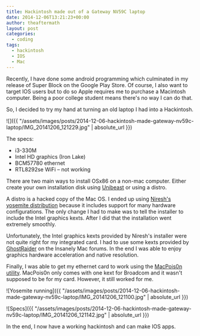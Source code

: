 ```yaml
---
title: Hackintosh made out of a Gateway NV59C laptop
date: 2014-12-06T13:21:23+00:00
author: theaftermath
layout: post
categories:
  - coding
tags:
  - hackintosh
  - IOS
  - Mac
---
```

Recently, I have done some android programming which culminated in my release of Super Block on the Google Play Store. Of course, I also want to target IOS users but to do so Apple requires me to purchase a Macintosh computer. Being a poor college student means there's no way I can do that.

So, I decided to try my hand at turning an old laptop I had into a Hackintosh.

![]({{ "/assets/images/posts/2014-12-06-hackintosh-made-gateway-nv59c-laptop/IMG_20141206_121229.jpg" | absolute_url }})

The specs:

  * i3-330M
  * Intel HD graphics (Iron Lake)
  * BCM57780 ethernet
  * RTL8292se WiFi &#8211; not working

There are two main ways to install OSx86 on a non-mac computer. Either create your own installation disk using <a href="http://www.tonymacx86.com/445-unibeast-install-os-x-yosemite-any-supported-intel-based-pc.html" target="_blank">Unibeast</a> or using a distro.

A distro is a hacked copy of the Mac OS. I ended up using <a href="http://hackintosh.zone/hackintosh/articles/yosemite-hackintosh-installation-instructions-guide-and-videos-for-amd-amdfx-intel-haswell-hp-laptops-common-pc/" target="_blank">Niresh's yosemite distribution</a> because it includes support for many hardware configurations. The only change I had to make was to tell the installer to include the Intel graphics kexts. After I did that the installation went extremely smoothly.

Unfortunately, the Intel graphics kexts provided by Niresh's installer were not quite right for my integrated card. I had to use some kexts provided by <a href="http://www.insanelymac.com/forum/topic/286092-guide-1st-generation-intel-hd-graphics-qeci/" target="_blank">GhostRaider</a> on the Insanely Mac forums. In the end I was able to enjoy graphics hardware acceleration and native resolution.

Finally, I was able to get my ethernet card to work using the <a href="http://hackintosh.zone/hackintosh/articles/macpois0n-r68/" target="_blank">MacPois0n utility</a>. MacPois0n only comes with one kext for Broadcom and it wasn't supposed to be for my card. However, it still worked for me.

![Yosemite running]({{ "/assets/images/posts/2014-12-06-hackintosh-made-gateway-nv59c-laptop/IMG_20141206_121100.jpg" | absolute_url }})

![Specs]({{ "/assets/images/posts/2014-12-06-hackintosh-made-gateway-nv59c-laptop/IMG_20141206_121142.jpg" | absolute_url }})

In the end, I now have a working hackintosh and can make IOS apps.